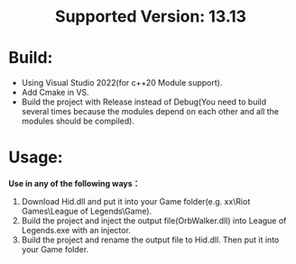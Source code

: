 <h1 style="text-align: center;">
    Supported Version: 13.13
</h1>

# Build:

+ Using Visual Studio 2022(for c++20 Module support).
+ Add Cmake in VS.
+ Build the project with Release instead of Debug(You need to build several times because the modules depend on each other and all the modules should be compiled).

# Usage:

**Use in any of the following ways：**

1. Download Hid.dll and put it into your Game folder(e.g. xx\Riot Games\League of Legends\Game).
2. Build the project and inject the output file(OrbWalker.dll) into League of Legends.exe with an injector.
3. Build the project and rename the output file to Hid.dll. Then put it into your Game folder.
